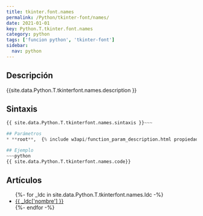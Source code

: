 ```yaml
---
title: tkinter.font.names
permalink: /Python/tkinter-font/names/
date: 2021-01-01
key: Python.T.tkinter.font.names
category: python
tags: ['funcion python', 'tkinter-font']
sidebar: 
  nav: python
---
```


## Descripción
{{site.data.Python.T.tkinterfont.names.description }}

## Sintaxis
~~~python
{{ site.data.Python.T.tkinterfont.names.sintaxis }}~~~

## Parámetros
* **root**,  {% include w3api/function_param_description.html propiedad=site.data.Python.T.tkinter.font.names valor="root" %}

## Ejemplo
~~~python
{{ site.data.Python.T.tkinterfont.names.code}}
~~~

## Artículos
<ul>
{%- for _ldc in site.data.Python.T.tkinterfont.names.ldc -%}
   <li>
       <a href="{{_ldc['url'] }}">{{ _ldc['nombre'] }}</a>
   </li>
{%- endfor -%}
</ul>
